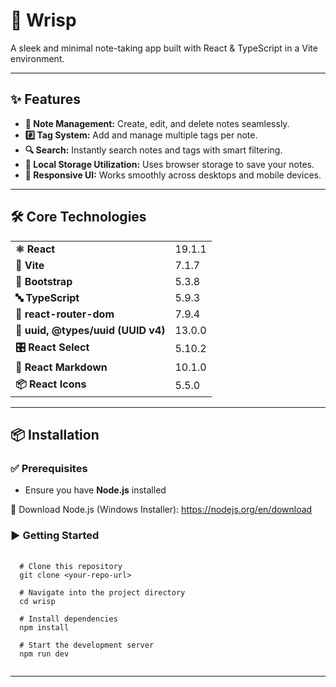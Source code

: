 <h1>📒 Wrisp</h1>
<p>A sleek and minimal note-taking app built with React & TypeScript in a Vite environment.</p>

<hr/>

<h2>✨ Features</h2>
<ul>
  <li><strong>📝 Note Management:</strong> Create, edit, and delete notes seamlessly.</li>
  <li><strong>#️⃣ Tag System:</strong> Add and manage multiple tags per note.</li>
  <li><strong>🔍 Search:</strong> Instantly search notes and tags with smart filtering.</li>
  <li><strong>💾 Local Storage Utilization:</strong> Uses browser storage to save your notes.</li>
  <li><strong>📱 Responsive UI:</strong> Works smoothly across desktops and mobile devices.</li>
</ul>

<hr/>

<h2>🛠️ Core Technologies</h2>
<table>
  <tr><td><strong>⚛️ React</strong></td><td>19.1.1</td></tr>
  <tr><td><strong>🚀 Vite</strong></td><td>7.1.7</td></tr>
  <tr><td><strong>🎨 Bootstrap</strong></td><td>5.3.8</td></tr>
  <tr><td><strong>🔤 TypeScript</strong></td><td>5.9.3</td></tr>
  <tr><td><strong>🧭 react-router-dom</strong></td><td>7.9.4</td></tr>
  <tr><td><strong>🔗 uuid, @types/uuid (UUID v4)</strong></td><td>13.0.0</td></tr>
  <tr><td><strong>🎛 React Select</strong></td><td>5.10.2</td></tr>
  <tr><td><strong>🧩 React Markdown</strong></td><td>10.1.0</td></tr>
  <tr><td><strong>📦 React Icons</strong></td><td>5.5.0</td></tr>
</table>

<hr/>

<h2>📦 Installation</h2>

<h3>✅ Prerequisites</h3>
<ul>
  <li>Ensure you have <strong>Node.js</strong> installed</li>
</ul>

<p>
  🔗 Download Node.js (Windows Installer): 
  <a href="https://nodejs.org/en/download" target="_blank">https://nodejs.org/en/download</a>
</p>

<h3>▶️ Getting Started</h3>

<pre>
  <code>
  # Clone this repository
  git clone &lt;your-repo-url&gt;
  
  # Navigate into the project directory
  cd wrisp
  
  # Install dependencies
  npm install
  
  # Start the development server
  npm run dev
  </code>
</pre>

<hr/>
